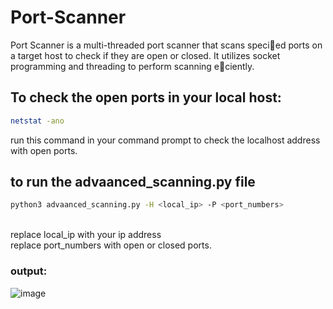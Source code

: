 # Port-Scanner
Port Scanner is a multi-threaded port scanner that scans specied ports on a target host to check if they are open or closed. It utilizes socket programming and threading to perform scanning eciently.

## To check the open ports in your local host:
  ```bash
  netstat -ano
  ```
run this command in your command prompt to check the localhost address with open ports.
## to run the advaanced_scanning.py file
```bash
python3 advaanced_scanning.py -H <local_ip> -P <port_numbers>
```
<br>
replace local_ip with your ip address
<br>
replace port_numbers with open or closed ports.<br>

### output:
![image](https://github.com/user-attachments/assets/170d9f4d-2cc4-419f-ba51-1a14be103e31)
